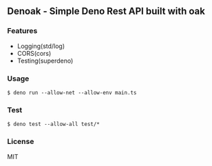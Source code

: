 ## Denoak - Simple Deno Rest API built with oak

### Features

+ Logging(std/log)
+ CORS(cors)
+ Testing(superdeno)

### Usage

```
$ deno run --allow-net --allow-env main.ts
```

### Test

```
$ deno test --allow-all test/*
```

### License

MIT